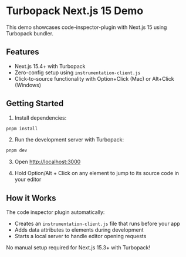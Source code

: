 # Turbopack Next.js 15 Demo

This demo showcases code-inspector-plugin with Next.js 15 using Turbopack bundler.

## Features

- Next.js 15.4+ with Turbopack
- Zero-config setup using `instrumentation-client.js`
- Click-to-source functionality with Option+Click (Mac) or Alt+Click (Windows)

## Getting Started

1. Install dependencies:
```bash
pnpm install
```

2. Run the development server with Turbopack:
```bash
pnpm dev
```

3. Open [http://localhost:3000](http://localhost:3000)

4. Hold Option/Alt + Click on any element to jump to its source code in your editor

## How it Works

The code inspector plugin automatically:
- Creates an `instrumentation-client.js` file that runs before your app
- Adds data attributes to elements during development
- Starts a local server to handle editor opening requests

No manual setup required for Next.js 15.3+ with Turbopack!